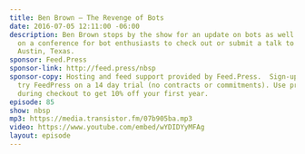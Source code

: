 ```yaml
---
title: Ben Brown — The Revenge of Bots
date: 2016-07-05 12:11:00 -06:00
description: Ben Brown stops by the show for an update on bots as well as some news
  on a conference for bot enthusiasts to check out or submit a talk to coming up in
  Austin, Texas.
sponsor: Feed.Press
sponsor-link: http://feed.press/nbsp
sponsor-copy: Hosting and feed support provided by Feed.Press.  Sign-up today and
  try FeedPress on a 14 day trial (no contracts or commitments). Use promo code *nbsp*
  during checkout to get 10% off your first year.
episode: 85
show: nbsp
mp3: https://media.transistor.fm/07b905ba.mp3
video: https://www.youtube.com/embed/wYDIDYyMFAg
layout: episode
---
```


